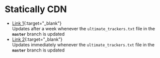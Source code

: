 <!-- THIS FILE IS GENERATED! DO NOT DIRECTLY EDIT IT! -->

# Statically CDN

* [Link 1](https://cdn.statically.io/gh/kris3713/UltimateBTTrackersList/master/ultimate_trackers.txt){:target="_blank"}
  <br /> Updates after a week whenever the `ultimate_trackers.txt` file in the **`master`** branch is updated
* [Link 2](https://cdn.statically.io/gh/kris3713/UltimateBTTrackersList/HEAD/ultimate_trackers.txt){:target="_blank"}
  <br /> Updates immediately whenever the `ultimate_trackers.txt` file in the **`master`** branch is updated

